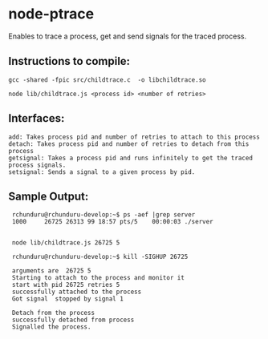 node-ptrace
==================

Enables to trace a process, get and send signals for the traced process.

Instructions to compile:
------------------------
```
gcc -shared -fpic src/childtrace.c  -o libchildtrace.so 

node lib/childtrace.js <process id> <number of retries>
```

Interfaces:
-----------
```
add: Takes process pid and number of retries to attach to this process
detach: Takes process pid and number of retries to detach from this process
getsignal: Takes a process pid and runs infinitely to get the traced process signals.
setsignal: Sends a signal to a given process by pid.
```

Sample Output:
-------------
```
 rchunduru@rchunduru-develop:~$ ps -aef |grep server
 1000     26725 26313 99 18:57 pts/5    00:00:03 ./server


 node lib/childtrace.js 26725 5

 rchunduru@rchunduru-develop:~$ kill -SIGHUP 26725

 arguments are  26725 5
 Starting to attach to the process and monitor it
 start with pid 26725 retries 5
 successfully attached to the process
 Got signal  stopped by signal 1

 Detach from the process
 successfully detached from process
 Signalled the process.
``` 
